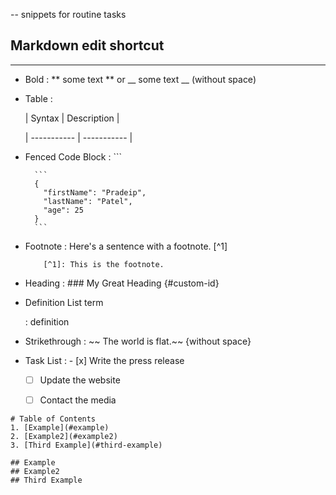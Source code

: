 -- snippets for routine tasks 

## Markdown edit shortcut 
--------------------------------------

- Bold : ** some text ** or  __ some text __	(without space)

- Table	: 	

    | Syntax 		| Description |

    | ----------- 	| ----------- |



- Fenced Code Block	: 	```

        ```
        {
          "firstName": "Pradeip",
          "lastName": "Patel",
          "age": 25
        }
        ```
- Footnote 		: 	Here's a sentence with a footnote. [^1]
					
          [^1]: This is the footnote.
			
- Heading			:	### My Great Heading {#custom-id}

- Definition List 	term

  : definition

- Strikethrough	:	~~ The world is flat.~~  {without space}

- Task List		: 	- [x] Write the press release

  - [ ] Update the website
  - [ ] Contact the media 
  
  
```
# Table of Contents
1. [Example](#example)
2. [Example2](#example2)
3. [Third Example](#third-example)

## Example
## Example2
## Third Example
```
